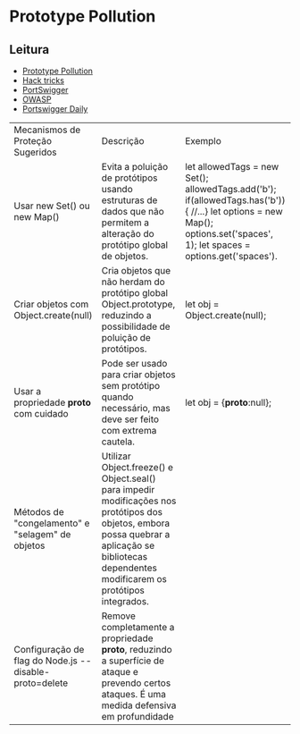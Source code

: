 # Prototype Pollution

## Leitura
- [Prototype Pollution](https://pt.stackoverflow.com/questions/449732/o-que-%C3%A9-prototype-pollution)
- [Hack tricks](https://book.hacktricks.xyz/v/portugues-ht/pentesting-web/deserialization/nodejs-proto-prototype-pollution)
- [PortSwigger](https://portswigger.net/web-security/prototype-pollution)
- [OWASP](https://cheatsheetseries.owasp.org/cheatsheets/Prototype_Pollution_Prevention_Cheat_Sheet.html)
- [Portswigger Daily](https://portswigger.net/daily-swig/prototype-pollution-the-dangerous-and-underrated-vulnerability-impacting-javascript-applications)

| | | |
|-|-|-|
|Mecanismos de Proteção Sugeridos|	Descrição| Exemplo
|Usar new Set() ou new Map()	|Evita a poluição de protótipos usando estruturas de dados que não permitem a alteração do protótipo global de objetos. |let allowedTags = new Set(); allowedTags.add('b'); if(allowedTags.has('b')){ //...} let options = new Map(); options.set('spaces', 1); let spaces = options.get('spaces').|
|Criar objetos com Object.create(null)|	Cria objetos que não herdam do protótipo global Object.prototype, reduzindo a possibilidade de poluição de protótipos. | let obj = Object.create(null);|
|Usar a propriedade __proto__ com cuidado	|Pode ser usado para criar objetos sem protótipo quando necessário, mas deve ser feito com extrema cautela. |let obj = {__proto__:null};|
|Métodos de "congelamento" e "selagem" de objetos	|Utilizar Object.freeze() e Object.seal() para impedir modificações nos protótipos dos objetos, embora possa quebrar a aplicação se bibliotecas dependentes modificarem os protótipos integrados.|
|Configuração de flag do Node.js --disable-proto=delete	|Remove completamente a propriedade __proto__, reduzindo a superfície de ataque e prevendo certos ataques. É uma medida defensiva em profundidade 

  
